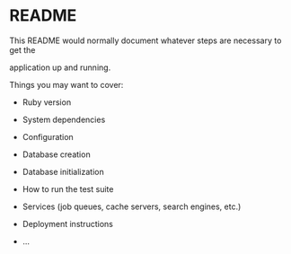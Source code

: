 # README

This README would normally document whatever steps are necessary to get the                         

application up and running.          

Things you may want to cover:                                                                          
                                        
* Ruby version                    
        
* System dependencies                                                      
                                  
* Configuration               
        
* Database creation        
    
* Database initialization        

* How to run the test suite

* Services (job queues, cache servers, search engines, etc.)

* Deployment instructions
  
* ...
